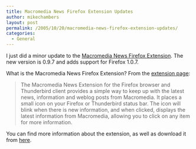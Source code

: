 ```yaml
---
title: Macromedia News Firefox Extension Updates
author: mikechambers
layout: post
permalink: /2005/10/20/macromedia-news-firefox-extension-updates/
categories:
  - General
---
```



I just did a minor update to the [Macromedia News Firefox Extension][1]. The new version is 0.9.7 and adds support for Firefox 1.0.7.

What is the Macromedia News Firefox Extension? From the [extension page][1]:

> The Macromedia News Extension for the Firefox browser and Thunderbird client provides a simple way to keep up with the latest news, information and weblog posts from Macromedia. It places a small icon on your Firefox or Thunderbird status bar. The icon will blink when there is new information, and when clicked, displays the latest information from Macromedia, allowing you to click on any item for more information.

You can find more information about the extension, as well as download it from [here][1].

 [1]: http://weblogs.macromedia.com/macromedianews/